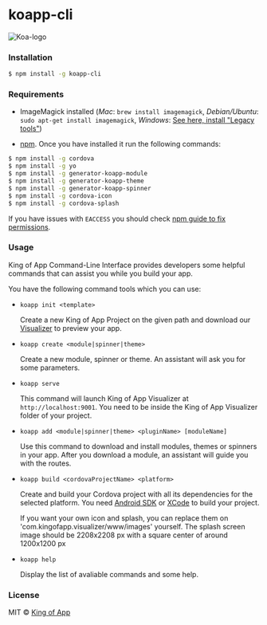 # koapp-cli

![Koa-logo](http://kingofapp.es/wp-content/uploads/2015/02/logoking-r1.png)

### Installation

```bash
$ npm install -g koapp-cli
```
### Requirements
- ImageMagick installed (*Mac*: `brew install imagemagick`, *Debian/Ubuntu*: `sudo apt-get install imagemagick`, *Windows*: [See here, install "Legacy tools"](http://www.imagemagick.org/script/binary-releases.php#windows))

- [npm](https://www.npmjs.com/). Once you have installed it run the following commands:
```bash
$ npm install -g cordova
$ npm install -g yo
$ npm install -g generator-koapp-module
$ npm install -g generator-koapp-theme
$ npm install -g generator-koapp-spinner
$ npm install -g cordova-icon
$ npm install -g cordova-splash
```

If you have issues with ``EACCESS`` you should check [npm guide to fix permissions](https://docs.npmjs.com/getting-started/fixing-npm-permissions).


### Usage

King of App Command-Line Interface provides developers some helpful commands that can assist you while you build your app.

You have the following command tools which you can use:

* ``koapp init <template>``

  Create a new King of App Project on the given path and download our [Visualizer]('http://docs.kingofapp.com/visualizer') to preview your app.

* ``koapp create <module|spinner|theme>``

  Create a new module, spinner or theme. An assistant will ask you for some parameters.

* ``koapp serve``

  This command will launch King of App Visualizer at ```http://localhost:9001```. You need to be inside the King of App Visualizer folder of your project.

* ``koapp add <module|spinner|theme> <pluginName> [moduleName]``

  Use this command to download and install modules, themes or spinners in your app. After you download a module, an assistant will guide you with the routes.

* ``koapp build <cordovaProjectName> <platform>``

  Create and build your Cordova project with all its dependencies for the selected platform. You need [Android SDK](https://developer.android.com/studio/index.html?hl=es-419) or [XCode](https://developer.apple.com/xcode/) to build your project.

  If you want your own icon and splash, you can replace them on 'com.kingofapp.visualizer/www/images' yourself. The splash screen image should be 2208x2208 px with a square center of around 1200x1200 px

* ``koapp help``

  Display the list of avaliable commands and some help.

### License
MIT © [King of App](https://github.com/KingofApp)
